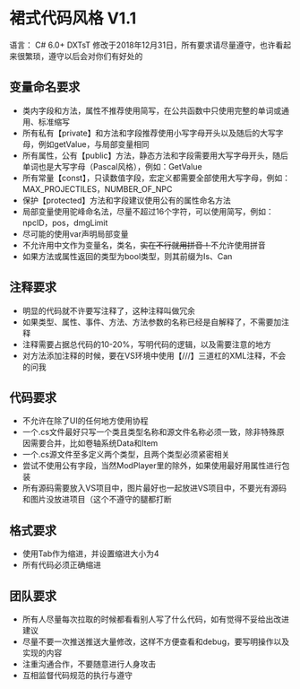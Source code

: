 ﻿# 裙式代码风格 V1.1

语言： C# 6.0+
DXTsT 修改于2018年12月31日，所有要求请尽量遵守，也许看起来很繁琐，遵守以后会对你们有好处的

## 变量命名要求

* 类内字段和方法，属性不推荐使用简写，在公共函数中只使用完整的单词或通用、标准缩写
* 所有私有【private】和方法和字段推荐使用小写字母开头以及随后的大写字母，例如getValue，与局部变量相同
* 所有属性，公有【public】方法，静态方法和字段需要用大写字母开头，随后单词也是大写字母（Pascal风格），例如：GetValue
* 所有常量【const】，只读数值字段，宏定义都需要全部使用大写字母，例如：MAX_PROJECTILES，NUMBER_OF_NPC
* 保护【protected】方法和字段建议使用公有的属性命名方法
* 局部变量使用驼峰命名法，尽量不超过16个字符，可以使用简写，例如：npcID，pos，dmgLimit
* 尽可能的使用var声明局部变量
* 不允许用中文作为变量名，类名，~~实在不行就用拼音！~~不允许使用拼音
* 如果方法或属性返回的类型为bool类型，则其前缀为Is、Can

## 注释要求

* 明显的代码就不许要写注释了，这种注释叫做冗余
* 如果类型、属性、事件、方法、方法参数的名称已经是自解释了，不需要加注释
* 注释需要占据总代码的10-20%，写明代码的逻辑，以及需要注意的地方
* 对方法添加注释的时候，要在VS环境中使用【///】三道杠的XML注释，不会的问我

## 代码要求

* 不允许在除了UI的任何地方使用协程
* 一个.cs文件最好只写一个类且类型名称和源文件名称必须一致，除非特殊原因需要合并，比如卷轴系统Data和Item
* 一个.cs源文件至多定义两个类型，且两个类型必须紧密相关
* 尝试不使用公有字段，当然ModPlayer里的除外，如果使用最好用属性进行包装
* 所有源码需要放入VS项目中，图片最好也一起放进VS项目中，不要光有源码和图片没放进项目（这个不遵守的腿都打断

## 格式要求

* 使用Tab作为缩进，并设置缩进大小为4
* 所有代码必须正确缩进

## 团队要求

* 所有人尽量每次拉取的时候都看看别人写了什么代码，如有觉得不妥给出改进建议
* 尽量不要一次推送推送大量修改，这样不方便查看和debug，要写明操作以及实现的内容
* 注重沟通合作，不要随意进行人身攻击
* 互相监督代码规范的执行与遵守


